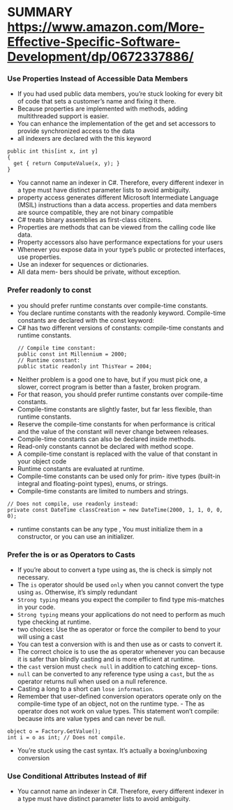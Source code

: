 # SUMMARY https://www.amazon.com/More-Effective-Specific-Software-Development/dp/0672337886/

### Use Properties Instead of Accessible Data Members
- If you had used public data members, you’re stuck looking for every bit of code that sets a customer’s name and fixing it there.
- Because properties are implemented with methods, adding multithreaded support is easier. 
- You can enhance the implementation of the get and set accessors to provide synchronized access to the data
- all indexers are declared with the this keyword
```
public int this[int x, int y]
{
  get { return ComputeValue(x, y); }
}
```
- You cannot name an indexer in C#. Therefore, every different indexer in a type must have distinct parameter lists to avoid ambiguity.
- property access generates different Microsoft Intermediate Language (MSIL) instructions than a data access. properties and data members are source compatible, they are not binary compatible
-  C# treats binary assemblies as first-class citizens.
- Properties are methods that can be viewed from the calling code like data.
- Property accessors also have performance expectations for your users
- Whenever you expose data in your type’s public or protected interfaces, use properties. 
- Use an indexer for sequences or dictionaries. 
- All data mem- bers should be private, without exception. 

### Prefer readonly to const
- you should prefer runtime constants over compile-time constants. 
- You declare runtime constants with the readonly keyword. Compile-time constants are declared with the const keyword:
- C# has two different versions of constants: compile-time constants and runtime constants.
  ```
  // Compile time constant:
  public const int Millennium = 2000;
  // Runtime constant:
  public static readonly int ThisYear = 2004;
  ```
- Neither problem is a good one to have, but if you must pick one, a slower, correct program is better than a faster, broken program. 
- For that reason, you should prefer runtime constants over compile-time constants. 
- Compile-time constants are slightly faster, but far less flexible, than runtime constants.
- Reserve the compile-time constants for when performance is critical and the value of the constant will never change between releases.
- Compile-time constants can also be declared inside methods. 
- Read-only constants cannot be declared with method scope.
- A compile-time constant is replaced with the value of that constant in your object code
- Runtime constants are evaluated at runtime.
- Compile-time constants can be used only for prim- itive types (built-in integral and floating-point types), enums, or strings. 
- Compile-time constants are limited to numbers and strings.
```
// Does not compile, use readonly instead:
private const DateTime classCreation = new DateTime(2000, 1, 1, 0, 0, 0);
```
- runtime constants can be any type , You must initialize them in a constructor, or you can use an initializer.
	
### Prefer the is or as Operators to Casts
- If you’re about to convert a type using as, the is check is simply not necessary.
- The ```is``` operator should be used ```only``` when you cannot convert the type using ```as```. Otherwise, it’s simply redundant
- ```Strong typing``` means you expect the compiler to find type mis-matches in your code.
- ```Strong typing``` means your applications do not need to perform as much type checking at runtime.
- two choices: Use the as operator or force the compiler to bend to your will using a cast
- You can test a conversion with is and then use as or casts to convert it.
- The correct choice is to use the as operator whenever you can because it is safer than blindly casting and is more efficient at runtime.
- the ```cast``` version must ```check null``` in addition to catching excep- tions. 
- ```null``` can be converted to any reference type using a ```cast```, but the ```as``` operator returns null when used on a null reference.
- Casting a long to a short can ```lose information```.  
- Remember that user-defined conversion operators operate only on the compile-time type of an object, not on the runtime type. - The as operator does not work on value types. This statement won’t compile: because ints are value types and can never be null.
```
object o = Factory.GetValue();
int i = o as int; // Does not compile.
```
- You’re stuck using the cast syntax. It’s actually a boxing/unboxing conversion     	
### Use Conditional Attributes Instead of #if
- You cannot name an indexer in C#. Therefore, every different indexer in a type must have distinct parameter lists to avoid ambiguity.
